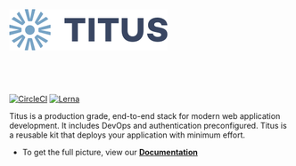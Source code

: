 &nbsp;

[![Logo][logo-img]][docs]

&nbsp;

&nbsp;

[![CircleCI][ci-badge]][ci-link]
[![Lerna][lerna-badge]][lerna-link]

Titus is a production grade, end-to-end stack for modern web application development. It includes DevOps and authentication preconfigured. Titus is a reusable kit that deploys your application with minimum effort.

- To get the full picture, view our __[Documentation][docs]__

[lerna-link]: https://lernajs.io/
[lerna-badge]: https://img.shields.io/badge/maintained%20with-lerna-cc00ff.svg

[ci-link]: https://circleci.com/gh/nearform/titus
[ci-badge]: https://circleci.com/gh/nearform/titus.svg?style=svg&circle-token=ffb218c0396d2d09567299ee18ad345ef414e7d3

[logo-img]: docs/img/Accel_Logo_Titus.svg
[docs]: https://nearform.github.io/titus
